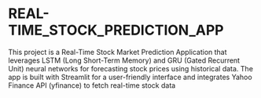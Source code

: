 # REAL-TIME_STOCK_PREDICTION_APP
This project is a Real-Time Stock Market Prediction Application that leverages LSTM (Long Short-Term Memory) and GRU (Gated Recurrent Unit) neural networks for forecasting stock prices using historical data. The app is built with Streamlit for a user-friendly interface and integrates Yahoo Finance API (yfinance) to fetch real-time stock data
